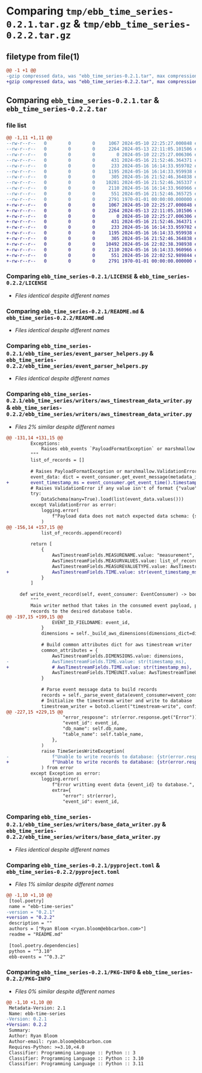 # Comparing `tmp/ebb_time_series-0.2.1.tar.gz` & `tmp/ebb_time_series-0.2.2.tar.gz`

## filetype from file(1)

```diff
@@ -1 +1 @@
-gzip compressed data, was "ebb_time_series-0.2.1.tar", max compression
+gzip compressed data, was "ebb_time_series-0.2.2.tar", max compression
```

## Comparing `ebb_time_series-0.2.1.tar` & `ebb_time_series-0.2.2.tar`

### file list

```diff
@@ -1,11 +1,11 @@
--rw-r--r--   0        0        0     1067 2024-05-10 22:25:27.000848 ebb_time_series-0.2.1/LICENSE
--rw-r--r--   0        0        0     2264 2024-05-13 22:11:05.101506 ebb_time_series-0.2.1/README.md
--rw-r--r--   0        0        0        0 2024-05-10 22:25:27.006306 ebb_time_series-0.2.1/ebb_time_series/__init__.py
--rw-r--r--   0        0        0      431 2024-05-16 21:52:46.364371 ebb_time_series-0.2.1/ebb_time_series/constants.py
--rw-r--r--   0        0        0      233 2024-05-16 16:14:33.959702 ebb_time_series-0.2.1/ebb_time_series/data_schema.py
--rw-r--r--   0        0        0     1195 2024-05-16 16:14:33.959938 ebb_time_series-0.2.1/ebb_time_series/event_parser_helpers.py
--rw-r--r--   0        0        0      305 2024-05-16 21:52:46.364838 ebb_time_series-0.2.1/ebb_time_series/exceptions.py
--rw-r--r--   0        0        0    10281 2024-05-16 21:52:46.365337 ebb_time_series-0.2.1/ebb_time_series/writers/aws_timestream_data_writer.py
--rw-r--r--   0        0        0     2110 2024-05-16 16:14:33.960966 ebb_time_series-0.2.1/ebb_time_series/writers/base_data_writer.py
--rw-r--r--   0        0        0      551 2024-05-16 21:52:46.365725 ebb_time_series-0.2.1/pyproject.toml
--rw-r--r--   0        0        0     2791 1970-01-01 00:00:00.000000 ebb_time_series-0.2.1/PKG-INFO
+-rw-r--r--   0        0        0     1067 2024-05-10 22:25:27.000848 ebb_time_series-0.2.2/LICENSE
+-rw-r--r--   0        0        0     2264 2024-05-13 22:11:05.101506 ebb_time_series-0.2.2/README.md
+-rw-r--r--   0        0        0        0 2024-05-10 22:25:27.006306 ebb_time_series-0.2.2/ebb_time_series/__init__.py
+-rw-r--r--   0        0        0      431 2024-05-16 21:52:46.364371 ebb_time_series-0.2.2/ebb_time_series/constants.py
+-rw-r--r--   0        0        0      233 2024-05-16 16:14:33.959702 ebb_time_series-0.2.2/ebb_time_series/data_schema.py
+-rw-r--r--   0        0        0     1195 2024-05-16 16:14:33.959938 ebb_time_series-0.2.2/ebb_time_series/event_parser_helpers.py
+-rw-r--r--   0        0        0      305 2024-05-16 21:52:46.364838 ebb_time_series-0.2.2/ebb_time_series/exceptions.py
+-rw-r--r--   0        0        0    10492 2024-05-16 22:02:38.398938 ebb_time_series-0.2.2/ebb_time_series/writers/aws_timestream_data_writer.py
+-rw-r--r--   0        0        0     2110 2024-05-16 16:14:33.960966 ebb_time_series-0.2.2/ebb_time_series/writers/base_data_writer.py
+-rw-r--r--   0        0        0      551 2024-05-16 22:02:52.989844 ebb_time_series-0.2.2/pyproject.toml
+-rw-r--r--   0        0        0     2791 1970-01-01 00:00:00.000000 ebb_time_series-0.2.2/PKG-INFO
```

### Comparing `ebb_time_series-0.2.1/LICENSE` & `ebb_time_series-0.2.2/LICENSE`

 * *Files identical despite different names*

### Comparing `ebb_time_series-0.2.1/README.md` & `ebb_time_series-0.2.2/README.md`

 * *Files identical despite different names*

### Comparing `ebb_time_series-0.2.1/ebb_time_series/event_parser_helpers.py` & `ebb_time_series-0.2.2/ebb_time_series/event_parser_helpers.py`

 * *Files identical despite different names*

### Comparing `ebb_time_series-0.2.1/ebb_time_series/writers/aws_timestream_data_writer.py` & `ebb_time_series-0.2.2/ebb_time_series/writers/aws_timestream_data_writer.py`

 * *Files 2% similar despite different names*

```diff
@@ -131,14 +131,15 @@
         Exceptions:
             Raises ebb_events `PayloadFormatException` or marshmallow `ValidationError` if format does not match expected structure.
         """
         list_of_records = []
 
         # Raises PayloadFormatException or marshmallow.ValidationError if incorrect format
         event_data: dict = event_consumer.get_event_message(metadata_included=False)
+        event_timestamp_ms = event_consumer.get_event_time().timestamp() * 1000
         # Raises ValidationError if any value isn't of format {"value": ___, "units": ___}
         try:
             DataSchema(many=True).load(list(event_data.values()))
         except ValidationError as error:
             logging.error(
                 f"Payload data does not match expected data schema: {str(error)}."
             )
@@ -156,14 +157,15 @@
             list_of_records.append(record)
 
         return [
             {
                 AwsTimestreamFields.MEASURENAME.value: "measurement",
                 AwsTimestreamFields.MEASURVALUES.value: list_of_records,
                 AwsTimestreamFields.MEASUREVALUETYPE.value: AwsTimestreamValueTypes.MULTI.value,
+                AwsTimestreamFields.TIME.value: str(event_timestamp_ms)
             }
         ]
 
     def write_event_record(self, event_consumer: EventConsumer) -> bool:
         """
         Main writer method that takes in the consumed event payload, parses the data, and writes
         records to the desired database table.
@@ -197,15 +199,15 @@
                 EVENT_ID_FIELDNAME: event_id,
             }
             dimensions = self._build_aws_dimensions(dimensions_dict=dimensions_data)
 
             # Build common attributes dict for aws timestream writer
             common_attributes = {
                 AwsTimestreamFields.DIMENSIONS.value: dimensions,
-                AwsTimestreamFields.TIME.value: str(timestamp_ms),
+                # AwsTimestreamFields.TIME.value: str(timestamp_ms),
                 AwsTimestreamFields.TIMEUNIT.value: AwsTimestreamTimeUnitTypes.MILLISECONDS.value,
             }
 
             # Parse event message data to build records
             records = self._parse_event_data(event_consumer=event_consumer)
             # Initialize the timestream writer and write to database
             timestream_writer = boto3.client("timestream-write", config=config)
@@ -227,15 +229,15 @@
                     "error_resposne": str(error.response.get("Error")),
                     "event_id": event_id,
                     "db_name": self.db_name,
                     "table_name": self.table_name,
                 },
             )
             raise TimeSeriesWriteException(
-                f"Unable to write records to database: {str(error.response.get('Error', error))}"
+                f"Unable to write records to database: {str(error.response.get('Error', error))}. Timestamp: {str(timestamp_ms)}", response=error.response
             ) from error
         except Exception as error:
             logging.error(
                 f"Error writting event data {event_id} to database.",
                 extra={
                     "error": str(error),
                     "event_id": event_id,
```

### Comparing `ebb_time_series-0.2.1/ebb_time_series/writers/base_data_writer.py` & `ebb_time_series-0.2.2/ebb_time_series/writers/base_data_writer.py`

 * *Files identical despite different names*

### Comparing `ebb_time_series-0.2.1/pyproject.toml` & `ebb_time_series-0.2.2/pyproject.toml`

 * *Files 1% similar despite different names*

```diff
@@ -1,10 +1,10 @@
 [tool.poetry]
 name = "ebb-time-series"
-version = "0.2.1"
+version = "0.2.2"
 description = ""
 authors = ["Ryan Bloom <ryan.bloom@ebbcarbon.com>"]
 readme = "README.md"
 
 [tool.poetry.dependencies]
 python = "^3.10"
 ebb-events = "^0.3.2"
```

### Comparing `ebb_time_series-0.2.1/PKG-INFO` & `ebb_time_series-0.2.2/PKG-INFO`

 * *Files 0% similar despite different names*

```diff
@@ -1,10 +1,10 @@
 Metadata-Version: 2.1
 Name: ebb-time-series
-Version: 0.2.1
+Version: 0.2.2
 Summary: 
 Author: Ryan Bloom
 Author-email: ryan.bloom@ebbcarbon.com
 Requires-Python: >=3.10,<4.0
 Classifier: Programming Language :: Python :: 3
 Classifier: Programming Language :: Python :: 3.10
 Classifier: Programming Language :: Python :: 3.11
```


